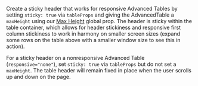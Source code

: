 Create a sticky header that works for responsive Advanced Tables by setting `sticky: true` via `tableProps` and giving the AdvancedTable a `maxHeight` using our [Max Height](https://playbook.powerapp.cloud/visual_guidelines/max_height) global prop. The header is sticky within the table container, which allows for header stickiness and responsive first column stickiness to work in harmony on smaller screen sizes (expand some rows on the table above with a smaller window size to see this in action).

For a sticky header on a nonresponsive Advanced Table (`responsive="none"`), set `sticky: true` via `tableProps` but do not set a `maxHeight`. The table header will remain fixed in place when the user scrolls up and down on the page.